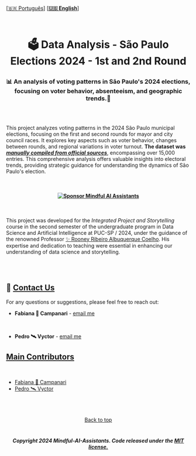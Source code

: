<br>

 \[[🇧🇷 Português](README.pt_BR.md)\] \[**[🇺🇸 English](README.md)**\]

<br>

  <!--  START HEADER  -->
# <p align="center">  🗳 Data Analysis - São Paulo Elections 2024 - 1st and 2nd Round
### <p align="center">  📊 An analysis of voting patterns in São Paulo's 2024 elections, focusing on voter behavior, absenteeism, and geographic trends.📍
 

 <br>

 <p align="center">  
<img src="" />
  

 <br>

 
This project analyzes voting patterns in the 2024 São Paulo municipal elections, focusing on the first and second rounds for mayor and city council races. It explores key aspects such as voter behavior, changes between rounds, and regional variations in voter turnout. **The dataset was [***manually compiled from official sources***]()**, encompassing over 15,000 entries. This comprehensive analysis offers valuable insights into electoral trends, providing strategic guidance for understanding the dynamics of São Paulo's election.

 <br>


#### <p align="center"> [![Sponsor Mindful AI Assistants](https://img.shields.io/badge/Sponsor-Mindful%20AI%20%20Assistants-brightgreen?logo=GitHub)](https://github.com/sponsors/Mindful-AI-Assistants)

<br>

This project was developed for the *Integrated Project and Storytelling* course in the second semester of the undergraduate program in Data Science and Artificial Intelligence at PUC-SP / 2024, under the guidance of the renowned Professor [✨ Rooney Ribeiro Albuquerque Coelho](https://www.linkedin.com/in/rooney-coelho-320857182/). His expertise and dedication to teaching were essential in enhancing our understanding of data science and storytelling.


 <br><br>  

<!--  START BODY  -->









































## 💌 [Contact Us]()

For any questions or suggestions, please feel free to reach out:

- **Fabiana 🚀 Campanari** - [email me](mailto:fabicampanari@proton.me)

<br>  

- **Pedro 🛰️  Vyctor** - [email me](mailto:pedro.vyctor00@gmail.com)
 

## [Main Contributors]() 

<br>

- [Fabiana 🚀 Campanari](https://github.com/FabianaCampanari)
- [Pedro 🛰️ Vyctor](https://github.com/ppvyctor)


<br><br>

<p align="center"> <a href="#Top">Back to top</a>

#
 
##### <p align="center">Copyright 2024 Mindful-AI-Assistants. Code released under the  [MIT license.]( https://github.com/Mindful-AI-Assistants/.github/blob/ad6948fdec771e022d49cd96f99024fcc7f1106a/LICENSE)
